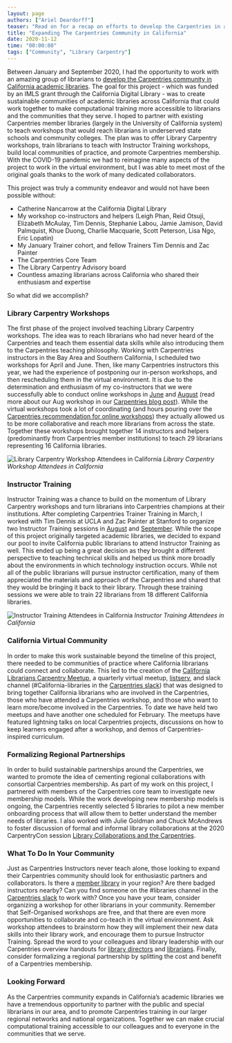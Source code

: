 ```yaml
---
layout: page
authors: ["Ariel Deardorff"]
teaser: "Read on for a recap on efforts to develop the Carpentries in academic libraries in California, US"
title: "Expanding The Carpentries Community in California"
date: 2020-11-12
time: "00:00:00"
tags: ["Community", "Library Carpentry"]
---
```


Between January and September 2020, I had the opportunity to work with an amazing group of librarians to [develop the Carpentries community in California academic libraries](https://carpentries.org/blog/2020/01/library-carpentry-announcement/). The goal for this project - which was funded by an IMLS grant through the California Digital Library - was to create sustainable communities of academic libraries across California that could work together to make computational training more accessible to librarians and the communities that they serve. I hoped to partner with existing Carpentries member libraries (largely in the University of California system) to teach workshops that would reach librarians in underserved state schools and community colleges. The plan was to offer Library Carpentry workshops, train librarians to teach with Instructor Training workshops, build local communities of practice, and promote Carpentries membership. With the COVID-19 pandemic we had to reimagine many aspects of the project to work in the virtual environment, but I was able to meet most of the original goals thanks to the work of many dedicated collaborators.

This project was truly a community endeavor and would not have been possible without:
- Catherine Nancarrow at the California Digital Library
- My workshop co-instructors and helpers (Leigh Phan, Reid Otsuji, Elizabeth McAulay, Tim Dennis, Stephanie Labou, Jamie Jamison, David Palmquist, Khue Duong, Charlie Macquarie, Scott Peterson, Lisa Ngo, Eric Lopatin)
- My January Trainer cohort, and fellow Trainers Tim Dennis and Zac Painter
- The Carpentries Core Team
- The Library Carpentry Advisory board
- Countless amazing librarians across California who shared their enthusiasm and expertise

So what did we accomplish?

### Library Carpentry Workshops

The first phase of the project involved teaching Library Carpentry workshops. The idea was to reach librarians who had never heard of the Carpentries and teach them essential data skills while also introducing them to the Carpentries teaching philosophy. Working with Carpentries instructors in the Bay Area and Southern California, I scheduled two workshops for April and June. Then, like many Carpentries instructors this year, we had the experience of postponing our in-person workshops, and then rescheduling them in the virtual environment. It is due to the determination and enthusiasm of my co-instructors that we were successfully able to conduct online workshops in [June](https://arieldeardorff.github.io/2020-06-18-BayArea-Online/) and [August](https://arieldeardorff.github.io/2020-08-10-SoCal-Online/) (read more about our Aug workshop in our [Carpentries blog post](https://carpentries.org/blog/2020/10/teaching-a-library-carpentry-workshop-in-southern-california/)). While the virtual workshops took a lot of coordinating (and hours pouring over the [Carpentries recommendation for online workshops](https://carpentries.org/online-workshop-recommendations/)) they actually allowed us to be more collaborative and reach more librarians from across the state. Together these workshops brought together 14 instructors and helpers (predominantly from Carpentries member institutions) to teach 29 librarians representing 16 California libraries.

![Library Carpentry Workshop Attendees in California](/blog/2020/11/LibraryCarpentryWorkshopAttendees.png)
_Library Carpentry Workshop Attendees in California_

### Instructor Training

Instructor Training was a chance to build on the momentum of Library Carpentry workshops and turn librarians into Carpentries champions at their institutions. After completing Carpentries Trainer Training in March, I worked with Tim Dennis at UCLA and Zac Painter at Stanford to organize two Instructor Training sessions in [August](https://arieldeardorff.github.io/2020-08-25-ttt-online-PDT/) and [September](https://arieldeardorff.github.io/2020-09-29-ttt-online-PDT/). While the scope of this project originally targeted academic libraries, we decided to expand our pool to invite California public librarians to attend Instructor Training as well. This ended up being a great decision as they brought a different perspective to teaching technical skills and helped us think more broadly about the environments in which technology instruction occurs. While not all of the public librarians will pursue instructor certification, many of them appreciated the materials and approach of the Carpentries and shared that they would be bringing it back to their library. Through these training sessions we were able to train 22 librarians from 18 different California libraries.

![Instructor Training Attendees in California](/blog/2020/11/InstructorTrainingAttendees.png)
_Instructor Training Attendees in California_

### California Virtual Community

In order to make this work sustainable beyond the timeline of this project, there needed to be communities of practice where California librarians could connect and collaborate. This led to the creation of the [California Librarians Carpentry Meetup](https://pad.carpentries.org/CALibrariansCarpentryMeetup), a quarterly virtual meetup, [listserv](https://carpentries.topicbox.com/groups/local-californialibraries), and slack channel (#California-libraries in the [Carpentries slack]({{site.slack_invite}}/)) that was designed to bring together California librarians who are involved in the Carpentries, those who have attended a Carpentries workshop, and those who want to learn more/become involved in the Carpentries. To date we have held two meetups and have another one scheduled for February. The meetups have featured lightning talks on local Carpentries projects, discussions on how to keep learners engaged after a workshop, and demos of Carpentries-inspired curriculum.

### Formalizing Regional Partnerships

In order to build sustainable partnerships around the Carpentries, we wanted to promote the idea of cementing regional collaborations with consortial Carpentries membership. As part of my work on this project, I partnered with members of the Carpentries core team to investigate new membership models. While the work developing new membership models is ongoing, the Carpentries recently selected 5 libraries to pilot a new member onboarding process that will allow them to better understand the member needs of libraries. I also worked with Julie Goldman and Chuck McAndrews to foster discussion of formal and informal library collaborations at the 2020 CarpentryCon session [Library Collaborations and the Carpentries](https://pad.carpentries.org/cchome-library-collaborations).

### What To Do In Your Community

Just as Carpentries Instructors never teach alone, those looking to expand their Carpentries community should look for enthusiastic partners and collaborators. Is there a [member library](https://carpentries.org/members/) in your region? Are there badged instructors nearby? Can you find someone on the #libraries channel in the [Carpentries slack]({{site.slack_invite}}/) to work with? Once you have your team, consider organizing a workshop for other librarians in your community. Remember that Self-Organised workshops are free, and that there are even more opportunities to collaborate and co-teach in the virtual environment. Ask workshop attendees to brainstorm how they will implement their new data skills into their library work, and encourage them to pursue Instructor Training. Spread the word to your colleagues and library leadership with our Carpentries overview handouts for [library directors](https://github.com/LibraryCarpentry/governance/raw/master/proposals/LibraryCarpentry_ForDirectors.pdf) and [librarians](https://github.com/LibraryCarpentry/governance/raw/master/proposals/LibraryCarpentry_ForLibrarians.pdf). Finally, consider formalizing a regional partnership by splitting the cost and benefit of a Carpentries membership.

### Looking Forward

As the Carpentries community expands in California’s academic libraries we have a tremendous opportunity to partner with the public and special librarians in our area, and to promote Carpentries training in our larger regional networks and national organizations. Together we can make crucial computational training accessible to our colleagues and to everyone in the communities that we serve.
